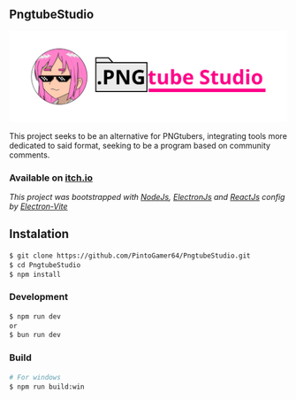 ## PngtubeStudio

![PngtubeStudio Logo](./resources/PNGtube_Logo_Github.png)

This project seeks to be an alternative for PNGtubers, integrating tools more dedicated to said format, seeking to be a program based on community comments.

### **Available on [itch.io](https://pintogamer64.itch.io/pngtubestudio)**

*This project was bootstrapped with [NodeJs](https://nodejs.org), [ElectronJs](https://www.electronjs.org) and [ReactJs](https://react.dev)*
*config by [Electron-Vite](https://electron-vite.org/)*

## Instalation

```bash
$ git clone https://github.com/PintoGamer64/PngtubeStudio.git
$ cd PngtubeStudio
$ npm install
```

### Development

```bash
$ npm run dev
or
$ bun run dev
```

### Build

```bash
# For windows
$ npm run build:win
```